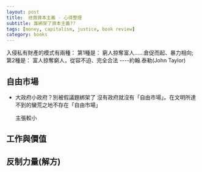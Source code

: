 ```yaml
---
layout: post
title:  拯救資本主義 - 心得整理
subtitle: 誰綁架了資本主義??
tags: [money, capitalism, justice, book review]
category: books
---
```



入侵私有財產的模式有兩種：
第1種是： 窮人掠奪富人......倉促而起、暴力相向; 
第2種是： 富人掠奪窮人，從容不迫、完全合法
					----約翰.泰勒(John Taylor)

## 自由市場

- 大政府小政府？別被假議題綁架了
  沒有政府就沒有「自由市場」。在文明所達不到的蠻荒之地不存在「自由市場」

  主張較小


## 工作與價值


## 反制力量(解方)






